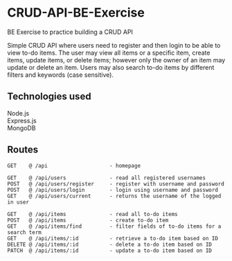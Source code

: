 # CRUD-API-BE-Exercise
BE Exercise to practice building a CRUD API 

Simple CRUD API where users need to register and then login to be able to view to-do items.
The user may view all items or a specific item, create items, update items, or delete items; however only the owner of an item may update or delete an item.
Users may also search to-do items by different filters and keywords (case sensitive).

## Technologies used  
Node.js  
Express.js  
MongoDB   

## Routes
```
GET    @ /api                    - homepage  
  
GET    @ /api/users              - read all registered usernames  
POST   @ /api/users/register     - register with username and password  
POST   @ /api/users/login        - login using username and password  
GET    @ /api/users/current      - returns the username of the logged in user  
  
GET    @ /api/items              - read all to-do items  
POST   @ /api/items              - create to-do item  
GET    @ /api/items/find         - filter fields of to-do items for a search term  
GET    @ /api/items/:id          - retrieve a to-do item based on ID  
DELETE @ /api/items/:id          - delete a to-do item based on ID  
PATCH  @ /api/items/:id          - update a to-do item based on ID  
```
